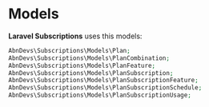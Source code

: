 # Models

**Laravel Subscriptions** uses this models:

```php
AbnDevs\Subscriptions\Models\Plan;
AbnDevs\Subscriptions\Models\PlanCombination;
AbnDevs\Subscriptions\Models\PlanFeature;
AbnDevs\Subscriptions\Models\PlanSubscription;
AbnDevs\Subscriptions\Models\PlanSubscriptionFeature;
AbnDevs\Subscriptions\Models\PlanSubscriptionSchedule;
AbnDevs\Subscriptions\Models\PlanSubscriptionUsage;
```
